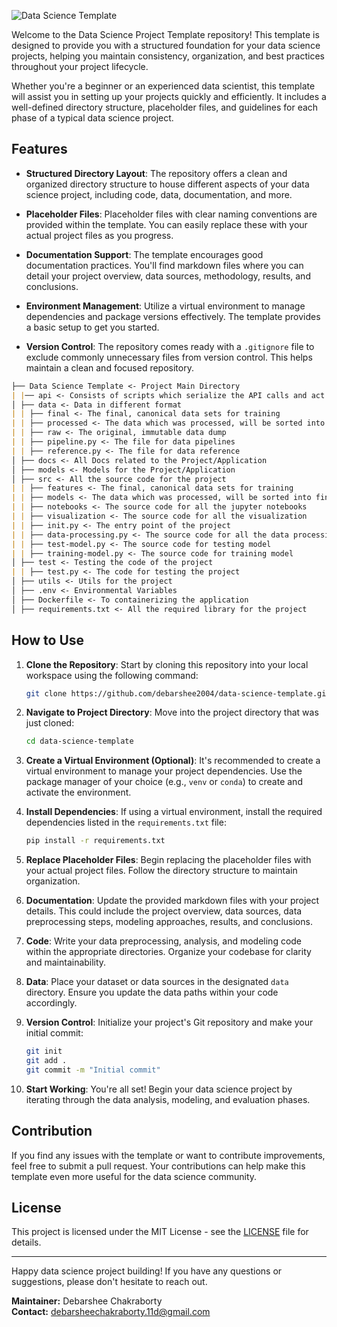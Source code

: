 ![Data Science Template](https://github.com/debarshee2004/data_science_template/assets/129538241/830a7f1d-34f3-4f35-82d4-4142158d33c9)

Welcome to the Data Science Project Template repository! This template is designed to provide you with a structured foundation for your data science projects, helping you maintain consistency, organization, and best practices throughout your project lifecycle.

Whether you're a beginner or an experienced data scientist, this template will assist you in setting up your projects quickly and efficiently. It includes a well-defined directory structure, placeholder files, and guidelines for each phase of a typical data science project.

## Features

- **Structured Directory Layout**: The repository offers a clean and organized directory structure to house different aspects of your data science project, including code, data, documentation, and more.

- **Placeholder Files**: Placeholder files with clear naming conventions are provided within the template. You can easily replace these with your actual project files as you progress.

- **Documentation Support**: The template encourages good documentation practices. You'll find markdown files where you can detail your project overview, data sources, methodology, results, and conclusions.

- **Environment Management**: Utilize a virtual environment to manage dependencies and package versions effectively. The template provides a basic setup to get you started.

- **Version Control**: The repository comes ready with a `.gitignore` file to exclude commonly unnecessary files from version control. This helps maintain a clean and focused repository.

```md
├── Data Science Template <- Project Main Directory
| |── api <- Consists of scripts which serialize the API calls and act as a endpoint facilitating for project functions.
│ ├── data <- Data in different format
| | ├── final <- The final, canonical data sets for training
| | ├── processed <- The data which was processed, will be sorted into final
| | ├── raw <- The original, immutable data dump
| | ├── pipeline.py <- The file for data pipelines
| | ├── reference.py <- The file for data reference
│ ├── docs <- All Docs related to the Project/Application
│ ├── models <- Models for the Project/Application
│ ├── src <- All the source code for the project
| | ├── features <- The final, canonical data sets for training
| | ├── models <- The data which was processed, will be sorted into final
| | ├── notebooks <- The source code for all the jupyter notebooks
| | ├── visualization <- The source code for all the visualization
| | ├── init.py <- The entry point of the project
| | ├── data-processing.py <- The source code for all the data processing
| | ├── test-model.py <- The source code for testing model
| | ├── training-model.py <- The source code for training model
│ ├── test <- Testing the code of the project
| | ├── test.py <- The code for testing the project
│ ├── utils <- Utils for the project
│ ├── .env <- Environmental Variables
│ ├── Dockerfile <- To containerizing the application
│ ├── requirements.txt <- All the required library for the project
```

## How to Use

1. **Clone the Repository**: Start by cloning this repository into your local workspace using the following command:

   ```sh
   git clone https://github.com/debarshee2004/data-science-template.git
   ```

2. **Navigate to Project Directory**: Move into the project directory that was just cloned:

   ```sh
   cd data-science-template
   ```

3. **Create a Virtual Environment (Optional)**: It's recommended to create a virtual environment to manage your project dependencies. Use the package manager of your choice (e.g., `venv` or `conda`) to create and activate the environment.

4. **Install Dependencies**: If using a virtual environment, install the required dependencies listed in the `requirements.txt` file:

   ```sh
   pip install -r requirements.txt
   ```

5. **Replace Placeholder Files**: Begin replacing the placeholder files with your actual project files. Follow the directory structure to maintain organization.

6. **Documentation**: Update the provided markdown files with your project details. This could include the project overview, data sources, data preprocessing steps, modeling approaches, results, and conclusions.

7. **Code**: Write your data preprocessing, analysis, and modeling code within the appropriate directories. Organize your codebase for clarity and maintainability.

8. **Data**: Place your dataset or data sources in the designated `data` directory. Ensure you update the data paths within your code accordingly.

9. **Version Control**: Initialize your project's Git repository and make your initial commit:

   ```sh
   git init
   git add .
   git commit -m "Initial commit"
   ```

10. **Start Working**: You're all set! Begin your data science project by iterating through the data analysis, modeling, and evaluation phases.

## Contribution

If you find any issues with the template or want to contribute improvements, feel free to submit a pull request. Your contributions can help make this template even more useful for the data science community.

## License

This project is licensed under the MIT License - see the [LICENSE](https://github.com/debarshee2004/data-science-template/blob/main/LICENSE) file for details.

---

Happy data science project building! If you have any questions or suggestions, please don't hesitate to reach out.

**Maintainer:** Debarshee Chakraborty <br/>
**Contact:** debarsheechakraborty.11d@gmail.com
